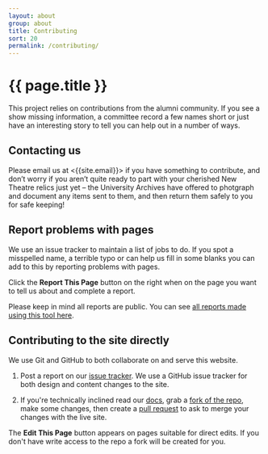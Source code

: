 ```yaml
---
layout: about
group: about
title: Contributing
sort: 20
permalink: /contributing/
---
```


# <i class="octicon octicon-git-pull-request"></i> {{ page.title }}

This project relies on contributions from the alumni community. If you see a show missing information, a committee record a few names short or just have an interesting story to tell you can help out in a number of ways.

## Contacting us

Please email us at <{{site.email}}> if you have something to contribute, and don’t worry if you aren’t quite ready to part with your cherished New Theatre relics just yet – the University Archives have offered to photgraph and document any items sent to them, and then return them safely to you for safe keeping!

## Report problems with pages

We use an issue tracker to maintain a list of jobs to do. If you spot a misspelled name, a terrible typo or can help us fill in some blanks you can add to this by reporting problems with pages.

Click the <strong><i class="octicon octicon-issue-opened"></i> Report This Page</strong> button on the right when on the page you want to tell us about and complete a report.

Please keep in mind all reports are public. You can see [all reports made using this tool here](https://github.com/newtheatre/history-project/labels/report-tool).

## Contributing to the site directly

We use Git and GitHub to both collaborate on and serve this website.

1. Post a report on our [<i class="octicon octicon-issue-opened"></i> issue tracker](https://github.com/newtheatre/history-project/issues). We use a GitHub issue tracker for both design and content changes to the site.

2. If you're technically inclined read our [<i class="octicon octicon-book"></i> docs](/docs/), grab a [<i class="octicon octicon-repo-forked"></i> fork of the repo](https://github.com/newtheatre/history-project/fork), make some changes, then create a [<i class="octicon octicon-git-pull-request"></i> pull request](https://github.com/newtheatre/history-project/compare) to ask to merge your changes with the live site.

The <strong><i class="octicon octicon octicon-pencil"></i> Edit This Page</strong> button appears on pages suitable for direct edits. If you don't have write access to the repo a fork will be created for you.
